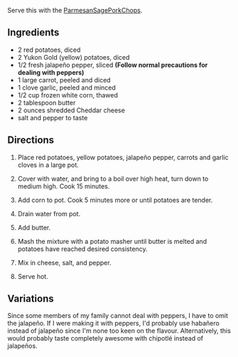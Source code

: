 <div id="wikitext">

Serve this with the <span
class="wikiword">[ParmesanSagePorkChops](http://wiki.tamouse.org?n=Recipes.ParmesanSagePorkChops?action=print)</span>.

<div class="vspace">

</div>

Ingredients
-----------

-   2 red potatoes, diced
-   2 Yukon Gold (yellow) potatoes, diced
-   1/2 fresh jalapeño pepper, sliced **(Follow normal precautions for
    dealing with peppers)**
-   1 large carrot, peeled and diced
-   1 clove garlic, peeled and minced
-   1/2 cup frozen white corn, thawed
-   2 tablespoon butter
-   2 ounces shredded Cheddar cheese
-   salt and pepper to taste

<div class="vspace">

</div>

Directions
----------

1.  Place red potatoes, yellow potatoes, jalapeño pepper, carrots and
    garlic cloves in a large pot.
    <div class="vspace">

    </div>

2.  Cover with water, and bring to a boil over high heat, turn down to
    medium high. Cook 15 minutes.
    <div class="vspace">

    </div>

3.  Add corn to pot. Cook 5 minutes more or until potatoes are tender.
    <div class="vspace">

    </div>

4.  Drain water from pot.
    <div class="vspace">

    </div>

5.  Add butter.
    <div class="vspace">

    </div>

6.  Mash the mixture with a potato masher until butter is melted and
    potatoes have reached desired consistency.
    <div class="vspace">

    </div>

7.  Mix in cheese, salt, and pepper.
    <div class="vspace">

    </div>

8.  Serve hot.

<div class="vspace">

</div>

Variations
----------

Since some members of my family cannot deal with peppers, I have to omit
the jalapeño. If I were making it with peppers, I'd probably use
habañero instead of jalapeño since I'm none too keen on the flavour.
Alternatively, this would probably taste completely awesome with
chipotlé instead of jalapeños.

<div class="vspace">

</div>

</div>
